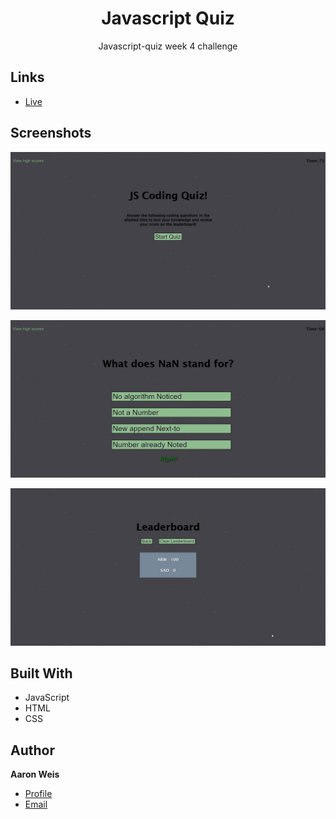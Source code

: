 <h1 align="center">Javascript Quiz</h1>

<p align="center">Javascript-quiz week 4 challenge<project-description></p>

## Links

- [Live](<https://nofutofu.github.io/javascript-quiz/> "Live View")

## Screenshots

![Home Page](/assets/screenshots/1.png "Home Page")

![Leaderboard](/assets/screenshots/2.png)

![Question Ex.](/assets/screenshots/3.png)


## Built With

- JavaScript
- HTML
- CSS

## Author

**Aaron Weis**

- [Profile](https://github.com/nofutofu)
- [Email](mailto:aaronrweis@gmail.com?subject=Hi "Hi!")